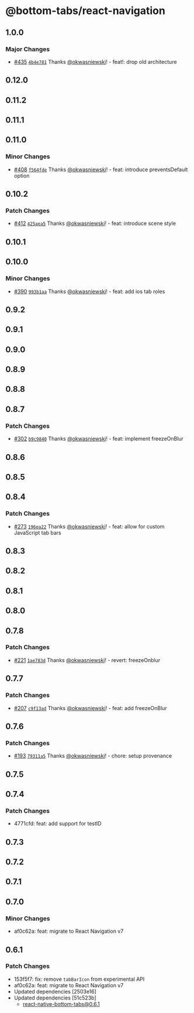 # @bottom-tabs/react-navigation

## 1.0.0

### Major Changes

- [#435](https://github.com/callstackincubator/react-native-bottom-tabs/pull/435) [`4b4e781`](https://github.com/callstackincubator/react-native-bottom-tabs/commit/4b4e781cead514784c46599ab09554fad6c41208) Thanks [@okwasniewski](https://github.com/okwasniewski)! - feat!: drop old architecture

## 0.12.0

## 0.11.2

## 0.11.1

## 0.11.0

### Minor Changes

- [#408](https://github.com/callstackincubator/react-native-bottom-tabs/pull/408) [`f564fde`](https://github.com/callstackincubator/react-native-bottom-tabs/commit/f564fdeca3abef66f3db27a0454fb4f638baecb6) Thanks [@okwasniewski](https://github.com/okwasniewski)! - feat: introduce preventsDefault option

## 0.10.2

### Patch Changes

- [#412](https://github.com/callstackincubator/react-native-bottom-tabs/pull/412) [`425aea5`](https://github.com/callstackincubator/react-native-bottom-tabs/commit/425aea51bb214d516b8e4d563c5d55e9c945009c) Thanks [@okwasniewski](https://github.com/okwasniewski)! - feat: introduce scene style

## 0.10.1

## 0.10.0

### Minor Changes

- [#390](https://github.com/callstackincubator/react-native-bottom-tabs/pull/390) [`993b1aa`](https://github.com/callstackincubator/react-native-bottom-tabs/commit/993b1aa53a6661a927856f1d3a6d808a846f0c1e) Thanks [@okwasniewski](https://github.com/okwasniewski)! - feat: add ios tab roles

## 0.9.2

## 0.9.1

## 0.9.0

## 0.8.9

## 0.8.8

## 0.8.7

### Patch Changes

- [#302](https://github.com/callstackincubator/react-native-bottom-tabs/pull/302) [`b9c9840`](https://github.com/callstackincubator/react-native-bottom-tabs/commit/b9c9840763b0f734aeb59735452b233564faa937) Thanks [@okwasniewski](https://github.com/okwasniewski)! - feat: implement freezeOnBlur

## 0.8.6

## 0.8.5

## 0.8.4

### Patch Changes

- [#273](https://github.com/callstackincubator/react-native-bottom-tabs/pull/273) [`196ea22`](https://github.com/callstackincubator/react-native-bottom-tabs/commit/196ea2224f041f195fd10c5b611818aab4d799ca) Thanks [@okwasniewski](https://github.com/okwasniewski)! - feat: allow for custom JavaScript tab bars

## 0.8.3

## 0.8.2

## 0.8.1

## 0.8.0

## 0.7.8

### Patch Changes

- [#221](https://github.com/okwasniewski/react-native-bottom-tabs/pull/221) [`1ae783d`](https://github.com/okwasniewski/react-native-bottom-tabs/commit/1ae783df914fc661d25dfcbfafec32c70e9b3538) Thanks [@okwasniewski](https://github.com/okwasniewski)! - revert: freezeOnblur

## 0.7.7

### Patch Changes

- [#207](https://github.com/okwasniewski/react-native-bottom-tabs/pull/207) [`c9f13ad`](https://github.com/okwasniewski/react-native-bottom-tabs/commit/c9f13ad01aa147341ac74acce00b7ae8e1db5402) Thanks [@okwasniewski](https://github.com/okwasniewski)! - feat: add freezeOnBlur

## 0.7.6

### Patch Changes

- [#193](https://github.com/okwasniewski/react-native-bottom-tabs/pull/193) [`79311a5`](https://github.com/okwasniewski/react-native-bottom-tabs/commit/79311a5939e7f33981ea9924625ef47e5ade9d13) Thanks [@okwasniewski](https://github.com/okwasniewski)! - chore: setup provenance

## 0.7.5

## 0.7.4

### Patch Changes

- 4771cfd: feat: add support for testID

## 0.7.3

## 0.7.2

## 0.7.1

## 0.7.0

### Minor Changes

- af0c62a: feat: migrate to React Navigation v7

## 0.6.1

### Patch Changes

- 153f5f7: fix: remove `tabBarIcon` from experimental API
- af0c62a: feat: migrate to React Navigation v7
- Updated dependencies [2503e16]
- Updated dependencies [51c523b]
  - react-native-bottom-tabs@0.6.1
